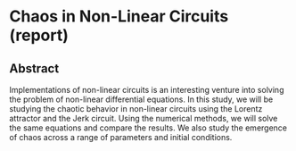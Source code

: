# Chaos in Non-Linear Circuits (report)

## Abstract

Implementations of non-linear circuits is an interesting venture into solving the problem of non-linear differential equations. In this study, we will be studying the chaotic behavior in non-linear circuits using the Lorentz attractor and the Jerk circuit. Using the numerical methods, we will solve the same equations and compare the results. We also study the emergence of chaos across a range of parameters and initial conditions.